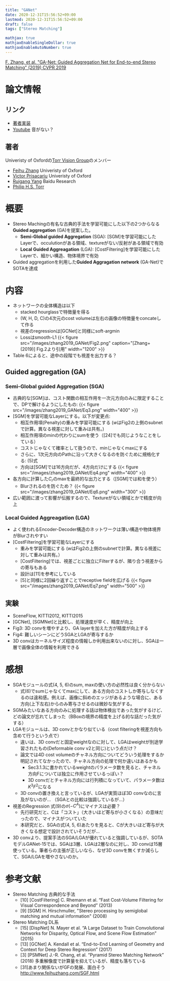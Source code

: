 ```yaml
---
title: "GANet"
date: 2020-12-31T15:56:52+09:00
lastmod: 2020-12-31T15:56:52+09:00
draft: false
tags: ["Stereo Matching"]

mathjax: true
mathjaxEnableSingleDollar: true
mathjaxEnableAutoNumber: true
---
```

[F. Zhang, et al. "GA-Net: Guided Aggregation Net for End-to-end Stereo Matching" (2019) CVPR 2019](https://arxiv.org/abs/1904.06587)

# 論文情報
## リンク
- [著者実装](https://github.com/feihuzhang/GANet)
- [Youtube](https://www.youtube.com/watch?v=tpyrxcGL_Zg) 音がない？

## 著者
Univeristy of Oxfordの[Torr Vision Group](https://www.robots.ox.ac.uk/~tvg/index.php)のメンバー
- [Feihu Zhang](http://www.feihuzhang.com/) Univeristy of Oxford
- [Victor Prisacariu](https://www.robots.ox.ac.uk/~victor/) Univeristy of Oxford
- [Ruigang Yang](https://www.engr.uky.edu/directory/yang-ruigang) Baidu Research
- [Philip H.S. Torr](https://www.robots.ox.ac.uk/~phst/)


# 概要
- Stereo Machingの有名な古典的手法を学習可能にした以下の2つからなる**Guided aggregation** (GA)を提案した。
    - **Semi-Global guided Aggregation** (SGA): [SGM]を学習可能にしたLayerで、occulutionがある領域、textureがない/反射がある領域で有効
    - **Local Guided Aggreagation** (LGA): [CostFiltering]を学習可能にしたLayerで、細かい構造、物体境界で有効
- Guided aggregationを利用した**Guided Aggragation network** (GA-Net)でSOTAを達成


# 内容
- ネットワークの全体構造は以下
    - stacked hourglassで特徴量を得る
    - (W, H, D, C)の4次元のcost volumeは左右の画像の特徴量をconcateして作る
    - 視差のregressionは[GCNet]と同様にsoft-argmin
    - Lossはsmooth-L1
{{< figure src="/images/zhang2019_GANet/Fig2.png" caption="[Zhang+(2019)] Fig.2より引用" width="1200" >}}
- Table 6によると、途中の段階でも視差を出力する？

## Guided aggregation (GA)
### Semi-Global guided Aggregation (SGA)
- 古典的な[SGM]は、コスト関数の相互作用を一次元方向のみに限定することで、DPで解けるようにしたもの:
{{< figure src="/images/zhang2019_GANet/Eq3.png" width="400" >}}
- [SGM]を学習可能なLayerにする。以下が変更点:
    - 相互作用項(Penalty)の重みを学習可能にする ($w$はFig2の上側のsubnetで計算。異なる視差に対して重みは共有。)
    - 相互作用項のminの代わりにsumを使う（[24]でも同じようなことをしている）
    - コストじゃなくて確率として扱うので、minじゃなくmaxにする
    - さらに、1次元方向のPathに沿って大きくなるのを防ぐために規格化する: (5)式
    - 方向は[SGM]では16方向だが、4方向だけにする
{{< figure src="/images/zhang2019_GANet/Eq4.png" width="400" >}}
- 各方向に計算した$C_r$のmaxを最終的な出力とする（[SGM]では和を使う）
    - Blurされるのを防ぐため？
{{< figure src="/images/zhang2019_GANet/Eq6.png" width="300" >}}
- 広い範囲に渡って影響が伝搬するので、Textureがない領域とかで精度が向上
### Local Guided Aggreagation (LGA)
- よく使われるEncoder-Decoder構造のネットワークは薄い構造や物体境界がBlurされやすい
- [CostFiltering]を学習可能なLayerにする
    - 重みを学習可能にする ($w$はFig2の上側のsubnetで計算。異なる視差に対して重みは共有。）
    - [CostFiltering]では、視差ごとに独立にFilterするが、隣り合う視差からの寄与もある
    - 設計は[11]を参考にしている
    - [5]と同様に2回繰り返すことでreceptive fieldを広げる
{{< figure src="/images/zhang2019_GANet/Eq7.png" width="500" >}}

## 実験
- SceneFlow, KITTI2012, KITTI2015
- [GCNet], [SGMNet]と比較し、処理速度が早く、精度が向上
- Fig3: 3D convを増やすより、GA layerを加えた方が精度が向上する
- Fig4: 難しいシーンにどうSGAとLGAが寄与するか
- 3D convはカーネルサイズ程度の情報しか利用出来ないのに対し、SGAは一層で画像全体の情報を利用できる


# 感想
- SGAモジュールの式(4, 5, 6)のsum, maxの使い方の必然性は良く分からない
    - 式(6)でsumじゃなくてmaxにして、ある方向のコストしか寄与しなくするのは違和感。例えば、画像に斜めのエッジがあるような場合に、ある方向(上下左右)からのみ寄与させるのは微妙な気がする。
- SGMみたいなある方向のみに処理する話は物体検出であった気がするけど、どの論文が忘れてしまった（BBoxの境界の精度を上げる的な話だった気がする）
- LGAモジュールは、3D convとかなり似ている（cost filteringを視差方向も含めて行うという点で）
    - 違いは、3D convだと固定weightなのに対して、LGAはweightが別途学習されたもの(Deformable conv v2と同じ)という点だけ？
    - 論文では4D cost volumeのチャネル方向についてどういう処理をするか明記されてなかったので、チャネル方向の処理で何か違いはあるかも
        - Sec3.1.3に書かれているweightのパラメータ数を見ると、チャネル方向Fについては独立に作用させているっぽい？
        - 3D convだとチャネル方向には行列積になっていて、パラメータ数は$K^3F^2$になる
    - 3D convの置き換えと言っているが、LGAが実質ほぼ3D convなのに言及がないのが… （SGAとの比較は強調しているが…）
- 視差のRegression 式(9)の$\sigma(-C^A)$にマイナスは必要？
    - 先行研究だと、Cは「コスト」（大きいほど寄与が小さくなる）の意味だったので、マイナスがついていた
    - 本研究だと、SGAの式(4, 5, 6)あたりを見ると、Cが大きいほど寄与が大きくなる想定で設計されていそうだが…
- 3D convより、提案手法のSGA/LGAが優れていると強調しているが、SOTAモデルGANet-15では、SGAは3層、LGAは2層なのに対し、3D convは15層使っている。筆者らの主張が正しいなら、なぜ3D convを無くすか減らして、SGA/LGAを増やさないのか。


# 参考文献
- Stereo Matching 古典的な手法
    - [10] [CostFiltering] C. Rhemann et al. “Fast Cost-Volume Filtering for Visual Correspondence and Beyond” (2013)
    - [9] [SGM] H. Hirschmuller, "Stereo processing by semiglobal matching and mutual information" (2008)
- Stereo Matching DL系
    - [15] [DispNet] N. Mayer et al. “A Large Dataset to Train Convolutional Networks for Disparity, Optical Flow, and Scene Flow Estimation” (2015)
    - [13] [GCNet] A. Kendall et al. “End-to-End Learning of Geometry and Context for Deep Stereo Regression” (2017)
    - [3] [PSMNet] J.-R. Chang, et al. “Pyramid Stereo Matching Network” (2018) 多重解像度で計算量を抑えているが、精度も落ちている
    - [31]あまり関係ないがGFの発展、面白そう
    http://www.feihuzhang.com/SGF.html

